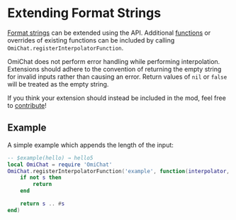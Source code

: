 # Extending Format Strings

[Format strings](./index.md) can be extended using the API.
Additional [functions](./functions.md) or overrides of existing functions can be included by calling `OmiChat.registerInterpolatorFunction`.

OmiChat does not perform error handling while performing interpolation.
Extensions should adhere to the convention of returning the empty string for invalid inputs rather than causing an error.
Return values of `nil` or `false` will be treated as the empty string.

If you think your extension should instead be included in the mod, feel free to [contribute](https://github.com/omarkmu/pz-omichat/blob/main/.github/CONTRIBUTING.md)!

## Example

A simple example which appends the length of the input:
```lua
-- $example(hello) → hello5
local OmiChat = require 'OmiChat'
OmiChat.registerInterpolatorFunction('example', function(interpolator, s)
    if not s then
        return
    end

    return s .. #s
end)
```
